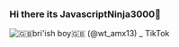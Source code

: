 ### Hi there its JavascriptNinja3000👋
![🇬🇧bri'ish boy🇬🇧 (@wt_amx13) _ TikTok](https://github.com/JavascriptNinja3000/JavascriptNinja3000/assets/146637457/cd0a7105-ef2b-48a7-992c-90782e1d8eda)

<!--
**JavascriptNinja3000/JavascriptNinja3000** is a ✨ _special_ ✨ repository because its `README.md` (this file) appears on your GitHub profile.

Here are some ideas to get you started:

- 🔭 I’m currently working on Nodejs...
- 🌱 I’m currently learning Nodejs...
- 👯 I’m looking to collaborate on Js...
- 🤔 I’m looking for help with DSA...
- 💬 Ask me about UFOs...
- 📫 How to reach me: harsh007856669@gmail.com...
- 😄 Pronouns: he/him...
- ⚡ Fun fact: i am 5'4...
-->
